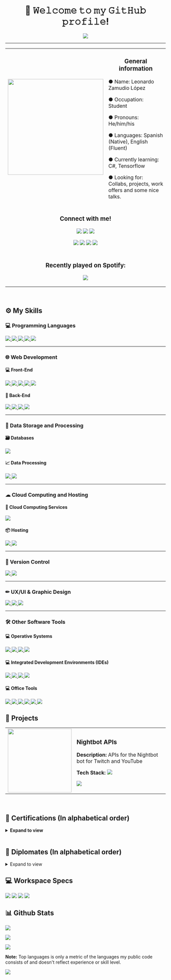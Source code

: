 <h1 align="center">👋 𝚆𝚎𝚕𝚌𝚘𝚖𝚎 𝚝𝚘 𝚖𝚢 𝙶𝚒𝚝𝙷𝚞𝚋 𝚙𝚛𝚘𝚏𝚒𝚕𝚎!</h1>

<p align="center">
  <a href="https://github.com/DenverCoder1/readme-typing-svg"><img src="https://readme-typing-svg.herokuapp.com?color=%230262F7&center=true&vCenter=true&lines=Programming+Student;Full+Stack+Web+Developer;DS+%7C+AI+%7C+ML+Lover;Music+Producer;Amateur+Graphic+Designer;Always+learning+something+new"></a>
</p>
<hr/>
<table align="center">
  <tr>
    <td><img src="https://scontent.fmex1-1.fna.fbcdn.net/v/t39.30808-6/246416002_336008178325938_350450232364148551_n.jpg?_nc_cat=104&ccb=1-5&_nc_sid=730e14&_nc_eui2=AeGQFzt32_3Zuj46cxCBM5yuJP8AkZe-Yj8k_wCRl75iP6DafY_O-d8-Zv5Rb9PSQMjltIY70lQ0Iwk1DDNjKjdy&_nc_ohc=JrRl8c8K1l0AX-gGjxJ&_nc_ht=scontent.fmex1-1.fna&oh=69c9fcf6c1beb34e096ad090508fe277&oe=61AC1597" height="300px"></td>
    <td><h3 align="center">General information</h3>
      <p>● Name: Leonardo Zamudio López</p>
      <p>● Occupation: Student</p>
      <p>● Pronouns: He/him/his</p>
      <p>● Languages: Spanish (Native), English (Fluent)</p>
      <p>● Currently learning: C#, Tensorflow</p>
      <p>● Looking for: Collabs, projects, work offers and some nice talks.</p></td>
  </tr>
  <tr>
    <td colspan="2"><h3 align="center">Connect with me!</h3>
      <p align="center">
        <p align="center">
          <a href="https://www.linkedin.com/in/leonardo-zamudio-lopez/"><img src="https://img.shields.io/badge/LinkedIn-0077B5?style=for-the-badge&logo=linkedin&logoColor=white"></a>
          <a href="https://dev.to/leo_zamudio"><img src="https://img.shields.io/badge/dev.to-000000?style=for-the-badge&logo=devdotto&logoColor=white"></a>
          <a href="https://stackoverflow.com/users/16137802/leo-zamudio"><img src="https://img.shields.io/badge/Stack_Overflow-FE7A16?style=for-the-badge&logo=stack-overflow&logoColor=white"></a>
        </p>
        <p align="center">
          <a href="https://codepen.io/leozmd"><img src="https://img.shields.io/badge/Codepen-000000?style=for-the-badge&logo=codepen&logoColor=white"></a>
          <a href="https://medium.com/@leozamudio"><img src="https://img.shields.io/badge/Medium-12100E?style=for-the-badge&logo=medium&logoColor=white"></a>
          <a href="mailto:zamudio.lopez.leonardo.3108@gmail.com"><img src="https://img.shields.io/badge/Gmail-D14836?style=for-the-badge&logo=gmail&logoColor=white"></a>
          <a href="https://www.instagram.com/leo.zmd/"><img src="https://img.shields.io/badge/Instagram-E4405F?style=for-the-badge&logo=instagram&logoColor=white"></a>
        </p>
      </p></td>
  </tr>
  <tr>
    <td colspan="2"><h3 align="center">Recently played on Spotify:</h3>
      <p align="center"><img src="https://spotify-github-profile.vercel.app/api/view?uid=j3zd8u784arv7w81zbuxwren2&cover_image=true&theme=natemoo-re&bar_color=6c9ae5&bar_color_cover=false"></p></td>
  </tr>
</table>

<br/>

<h2>⚙ My Skills</h2>

<h3>💻 Programming Languages</h3>
<a href="https://www.oracle.com/java/">
  <img src="https://img.shields.io/badge/Java-ED8B00?style=for-the-badge&logo=java&logoColor=white">
</a>
<a href="https://www.typescriptlang.org">
  <img src="https://img.shields.io/badge/TypeScript-007ACC?style=for-the-badge&logo=typescript&logoColor=white">
</a>
<a href="https://developer.mozilla.org/en-US/docs/Web/javascript">
  <img src="https://img.shields.io/badge/JavaScript-323330?style=for-the-badge&logo=javascript&logoColor=F7DF1E">
</a>
<a href="https://www.php.net">
  <img src="https://img.shields.io/badge/PHP-777BB4?style=for-the-badge&logo=php&logoColor=white">
</a>
<a href="https://www.python.org">
  <img src="https://img.shields.io/badge/Python-3776AB?style=for-the-badge&logo=python&logoColor=white">
</a>
<hr>

<h3>🌐 Web Development</h3>
<h4>💻 Front-End</h4>
<a href="https://html.spec.whatwg.org/multipage/">
  <img src="https://img.shields.io/badge/HTML5-E34F26?style=for-the-badge&logo=html5&logoColor=white">
</a>
<a href="https://www.w3.org/Style/CSS/Overview.en.html">
  <img src="https://img.shields.io/badge/CSS3-1572B6?style=for-the-badge&logo=css3&logoColor=white">
</a>
<a href="https://developer.mozilla.org/en-US/docs/Web/javascript">
  <img src="https://img.shields.io/badge/JavaScript-323330?style=for-the-badge&logo=javascript&logoColor=F7DF1E">
</a>
<a href="https://getbootstrap.com">
  <img src="https://img.shields.io/badge/Bootstrap-563D7C?style=for-the-badge&logo=bootstrap&logoColor=white">
</a>
<a href="https://jquery.com">
  <img src="https://img.shields.io/badge/jQuery-0769AD?style=for-the-badge&logo=jquery&logoColor=white">
</a>
<br>

<h4>💽 Back-End</h4>
<a href="https://www.oracle.com/java/technologies/jspt.html">
  <img src="https://img.shields.io/badge/JSP-ED8B00?style=for-the-badge&logo=java&logoColor=white">
</a>
<a href="https://flask.palletsprojects.com/en/2.0.x/">
  <img src="https://img.shields.io/badge/Flask-000000?style=for-the-badge&logo=flask&logoColor=white">
</a>
<a href="https://nodejs.org/en/">
  <img src="https://img.shields.io/badge/Node.js-339933?style=for-the-badge&logo=nodedotjs&logoColor=white">
</a>
<a href="https://www.php.net">
  <img src="https://img.shields.io/badge/PHP-777BB4?style=for-the-badge&logo=php&logoColor=white">
</a>

<hr>

<h3>💾 Data Storage and Processing</h3>
<h4>🗃 Databases</h4>
<a href="https://www.mysql.com">
  <img src="https://img.shields.io/badge/MySQL-005C84?style=for-the-badge&logo=mysql&logoColor=white">
</a>
<br>

<h4>📈 Data Processing</h4>
<a href="https://numpy.org">
  <img src="https://img.shields.io/badge/Numpy-777BB4?style=for-the-badge&logo=numpy&logoColor=white">
</a>
<a href="https://pandas.pydata.org">
  <img src="https://img.shields.io/badge/Pandas-2C2D72?style=for-the-badge&logo=pandas&logoColor=white">
</a>

<hr>

<h3>☁ Cloud Computing and Hosting</h3>
<h4>📡 Cloud Computing Services</h4>
<a href="https://azure.microsoft.com/en-us/overview/">
  <img src="https://img.shields.io/badge/microsoft%20azure-0089D6?style=for-the-badge&logo=microsoft-azure&logoColor=white">
</a>
<br>
<h4>📦 Hosting</h4>
<a href="https://docs.github.com/en/pages">
  <img src="https://img.shields.io/badge/GitHub%20Pages-100000?style=for-the-badge&logo=github&logoColor=white">
</a>
<a href="https://www.heroku.com">
  <img src="https://img.shields.io/badge/Heroku-430098?style=for-the-badge&logo=heroku&logoColor=white">
</a>

<hr>

<h3>📅 Version Control</h3>
<a href="https://git-scm.com">
  <img src="https://img.shields.io/badge/Git-F05032?style=for-the-badge&logo=git&logoColor=white">
</a>
<a href="https://github.com">
  <img src="https://img.shields.io/badge/GitHub-100000?style=for-the-badge&logo=github&logoColor=white">
</a>

<hr>

<h3>✏ UX/UI & Graphic Design</h3>
<a href="https://www.adobe.com/products/photoshop.html?promoid=RBS7NL7F&mv=other">
  <img src="https://img.shields.io/badge/Adobe%20Photoshop-31A8FF?style=for-the-badge&logo=Adobe%20Photoshop&logoColor=black">
</a>
<a href="https://www.canva.com">
  <img src="https://img.shields.io/badge/Canva-%2300C4CC.svg?&style=for-the-badge&logo=Canva&logoColor=white">
</a>
<a href="http://figma.com">
  <img src="https://img.shields.io/badge/Figma-F24E1E?style=for-the-badge&logo=figma&logoColor=white">
</a>

<hr>

<h3>🛠 Other Software Tools</h3>
<h4>💻 Operative Systems</h4>
<a href="https://www.microsoft.com/en-us/windows">
  <img src="https://img.shields.io/badge/Windows-0078D6?style=for-the-badge&logo=windows&logoColor=white">
</a>
<a href="https://www.android.com">
  <img src="https://img.shields.io/badge/Android-3DDC84?style=for-the-badge&logo=android&logoColor=white">
</a>
<a href="https://www.kali.org">
  <img src="https://img.shields.io/badge/Kali_Linux-557C94?style=for-the-badge&logo=kali-linux&logoColor=white">
</a>
<a href="https://tails.boum.org">
  <img src="https://img.shields.io/badge/Tails%20-56347C?&style=for-the-badge&logo=tails&logoColor=white">
</a>
<br>
<h4>💻 Integrated Development Environments (IDEs)</h4>
<a href="https://code.visualstudio.com">
  <img src="https://img.shields.io/badge/Visual_Studio_Code-0078D4?style=for-the-badge&logo=visual%20studio%20code&logoColor=white">
</a>
<a href="https://netbeans.apache.org">
  <img src="https://img.shields.io/badge/Netbeans-380953?style=for-the-badge&logo=apachenetbeanside&logoColor=white">
</a>
<a href="https://www.jetbrains.com/pycharm/">
  <img src="https://img.shields.io/badge/PyCharm-000000.svg?&style=for-the-badge&logo=PyCharm&logoColor=white">
</a>
<a href="https://notepad-plus-plus.org">
  <img src="https://img.shields.io/badge/Notepad++-90E59A.svg?style=for-the-badge&logo=notepad%2B%2B&logoColor=black">
</a>
<br>
<h4>💻 Office Tools</h4>
<a href="https://www.microsoft.com/en-us/microsoft-365/word">
  <img src="https://img.shields.io/badge/Microsoft_Word-2B579A?style=for-the-badge&logo=microsoft-word&logoColor=white">
</a>
<a href="https://www.microsoft.com/en-us/microsoft-365/excel">
  <img src="https://img.shields.io/badge/Microsoft_Excel-217346?style=for-the-badge&logo=microsoft-excel&logoColor=white">
</a>
<a href="https://www.microsoft.com/en-us/microsoft-365/powerpoint">
  <img src="https://img.shields.io/badge/Microsoft_PowerPoint-B7472A?style=for-the-badge&logo=microsoft-powerpoint&logoColor=white">
</a>
<a href="https://www.microsoft.com/en-us/microsoft-365/onenote/digital-note-taking-app">
  <img src="https://img.shields.io/badge/Microsoft_OneNote-470137?style=for-the-badge&logo=microsoftonenote&logoColor=#FF61F6">
</a>
<a href="https://trello.com/">
  <img src="https://img.shields.io/badge/Trello-0052CC?style=for-the-badge&logo=trello&logoColor=white">
</a>
<a href="https://joplinapp.org">
  <img src="https://img.shields.io/badge/Joplin-1071D3?style=for-the-badge&logo=joplin&logoColor=white">
</a>

<br>

<h2>📔 Projects</h2>
<table>
  <tr>
    <td>
      <img src="https://external-content.duckduckgo.com/iu/?u=https%3A%2F%2Fpbs.twimg.com%2Fmedia%2FDAWhcWaU0AASiuI.png&f=1&nofb=1" height="200px">
    </td>
    <td>
      <h3>Nightbot APIs</h3>
      <p><b>Description: </b>APIs for the Nightbot bot for Twitch and YouTube</p>
      <p><b>Tech Stack: </b><img src="https://img.shields.io/badge/PHP-777BB4?style=for-the-badge&logo=php&logoColor=white"></p>
      <p><a href="https://github.com/leozmd/apis-nightbot" target="_blank"><img src="https://img.shields.io/badge/Go_to_project-0054F7?style=for-the-badge"></a></p>
    </td>
  </tr>
</table>
<br>

<h2>📃 Certifications (In alphabetical order)</h2>
<details>
  <summary><b>Expand to view</b></summary>
  <ul>
    <li>
      <a href="https://capacitateparaelempleo.org/verifica/7b8a27baw/">
        <h3>Back-End Developer</h3>
      </a>
    </li>
    <li>
      <a href="https://capacitateparaelempleo.org/verifica/v577g2wcj/">
        <h3>Big Data Visualizer</h3>
      </a>
    </li>
    <li>
      <a href="https://capacitateparaelempleo.org/verifica/xcm7udcp5/">
        <h3>Cloud Computing Fundamentals</h3>
      </a>
    </li>
    <li>
      <a href="https://www.udemy.com/certificate/UC-7af02d5f-abe8-43dd-a564-90ef64081e46/">
        <h3>Cybersecurity for businesses and individuals</h3>
      </a>
    </li>
    <li>
      <a href="https://capacitateparaelempleo.org/verifica/0g0dswrtj/">
        <h3>Data Analyst</h3>
      </a>
    </li>
    <li>
      <a href="https://capacitateparaelempleo.org/verifica/27m6absrd/">
        <h3>Data Curator</h3>
      </a>
    </li>
    <li>
      <a href="https://capacitateparaelempleo.org/verifica/w91myhjao/">
        <h3>Data Networks Technician</h3>
      </a>
    </li>
    <li>
      <a href="https://capacitateparaelempleo.org/verifica/orp42nzrt/">
        <h3>Databases Administrator</h3>
      </a>
    </li>
    <li>
      <a href="https://www.udemy.com/certificate/UC-02536748-5c26-4918-906f-7b9d3dd2adbb/">
        <h3>Deep Web - The complete Introduction to the hidden web</h3>
      </a>
    </li>
    <li>
      <a href="https://learndigital.withgoogle.com/activate/validate-certificate-code">
        <h3>Digitize your business with Google MyBussiness and YouTube</h3>
      </a>
    </li>
    <li>
      <a href="https://capacitateparaelempleo.org/verifica/5orrzkwn0/">
        <h3>Economic Culture (Introduction)</h3>
      </a>
    </li>
    <li>
      <a href="https://capacitateparaelempleo.org/verifica/lzfzcmgtz/">
        <h3>Finder</h3>
      </a>
    </li>
    <li>
      <a href="https://capacitateparaelempleo.org/verifica/a362aq4re/">
        <h3>Front-End Developer</h3>
      </a>
    </li>
    <li>
      <a href="https://capacitateparaelempleo.org/verifica/7qx3b6v73/">
        <h3>Global Citizen</h3>
      </a>
    </li>
    <li>
      <a href="https://www.linkedin.com/learning/como-establecer-y-cumplir-tus-objetivos-profesionales/como-establecer-y-cumplir-tus-objetivos-profesionales">
        <h3>How to set and meet your professional goals</h3>
      </a>
    </li>
    <li>
      <a href="https://learndigital.withgoogle.com/activate/validate-certificate-code">
        <h3>Introduction to Web Development I</h3>
      </a>
    </li>
    <li>
      <a href="https://learndigital.withgoogle.com/activate/validate-certificate-code">
        <h3>Introduction to Web Development II</h3>
      </a>
    </li>
    <li>
      <a href="https://portal.certiport.com/Portal/Pages/CredentialVerification.aspx">
        <h3>Microsoft Certified Azure Fundamentals</h3>
      </a>
    </li>
    <li>
      <a href="https://www.udemy.com/certificate/UC-c60256a9-cb32-4157-b3bd-2a2890818edd/">
        <h3>MySQL Database Development Mastery</h3>
      </a>
    </li>
    <li>
      <a href="https://capacitateparaelempleo.org/verifica/qlu9c4yfm/">
        <h3>Programmer (object oriented)</h3>
      </a>
    </li>
    <li>
      <a href="https://learndigital.withgoogle.com/activate/validate-certificate-code">
        <h3>Protect your company: Cybersecurity in Teleworking</h3>
      </a>
    </li>
    <li>
      <a href="https://capacitateparaelempleo.org/verifica/zglq0mwz2/">
        <h3>Servers Administrator</h3>
      </a>
    </li>
    <li>
      <a href="https://www.udemy.com/certificate/UC-8b255544-7f06-43eb-bab0-d0e1f6e09512/">
        <h3>Software Quality: 8 Essential KPIs for Quality Assurance</h3>
      </a>
    </li>
  </ul>
</details>
<br>

<h2>📜 Diplomates (In alphabetical order)</h2>
<details>
  <summary>Expand to view</summary>
  <br>
  <table>
    <tr>
      <td>
        <h3>Technical Diploma in Big Data</h3>
        <p><b>Issued by: </b><a href="https://fundacioncarlosslim.org">Fundación Carlos Slim</a></p>
        <p><b>Date issued: </b>August 26th, 2021</p>
      </td>
    </tr>
  </table>
</details>

<h2>💻 Workspace Specs</h2>
<img src="https://img.shields.io/badge/acer-aspire_3-83B81A?style=for-the-badge&logo=acer&logoColor=white"></img>
<img src="https://img.shields.io/badge/Intel-Pentium_Silver-0071C5?style=for-the-badge&logo=intel&logoColor=white"></img>
<img src="https://img.shields.io/badge/ram-8_gb-000000?style=for-the-badge"></img>
<img src="https://img.shields.io/badge/Windows-10_Home-0078D6?style=for-the-badge&logo=windows&logoColor=white"></img>

<h2>📊 Github Stats</h2>
<p><img src="https://github-readme-streak-stats.herokuapp.com?user=leozmd&theme=tokyonight&hide_border=false&date_format=M%20j%5B%2C%20Y%5D"></p>
<p><img src="https://github-readme-stats.vercel.app/api?username=leozmd&theme=tokyonight"></p>
<p><img src="https://github-readme-stats.vercel.app/api/top-langs/?username=leozmd&theme=tokyonight"></p>
<p><b>Note:</b> Top languages is only a metric of the languages my public code consists of and doesn't reflect experience or skill level.</p>
<p><img src="https://activity-graph.herokuapp.com/graph?username=leozmd&theme=github"></p>
